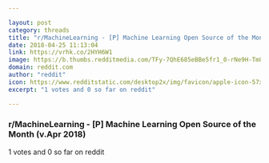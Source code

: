 ```yaml
---

layout: post
category: threads
title: "r/MachineLearning - [P] Machine Learning Open Source of the Month (v.Apr 2018)"
date: 2018-04-25 11:13:04
link: https://vrhk.co/2HYH6W1
image: https://b.thumbs.redditmedia.com/TFy-7QhE685eBBe5fr1_0-rNe9H-Tm8YghTFLL74mGo.jpg
domain: reddit.com
author: "reddit"
icon: https://www.redditstatic.com/desktop2x/img/favicon/apple-icon-57x57.png
excerpt: "1 votes and 0 so far on reddit"

---
```


### r/MachineLearning - [P] Machine Learning Open Source of the Month (v.Apr 2018)

1 votes and 0 so far on reddit